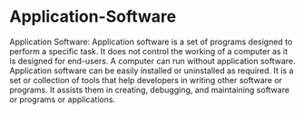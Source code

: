# Application-Software
Application Software: Application software is a set of programs designed to perform a specific task. It does not control the working of a computer as it is designed for end-users. A computer can run without application software. Application software can be easily installed or uninstalled as required.
It is a set or collection of tools that help developers in writing other software or programs. It assists them in creating, debugging, and maintaining software or programs or applications.
